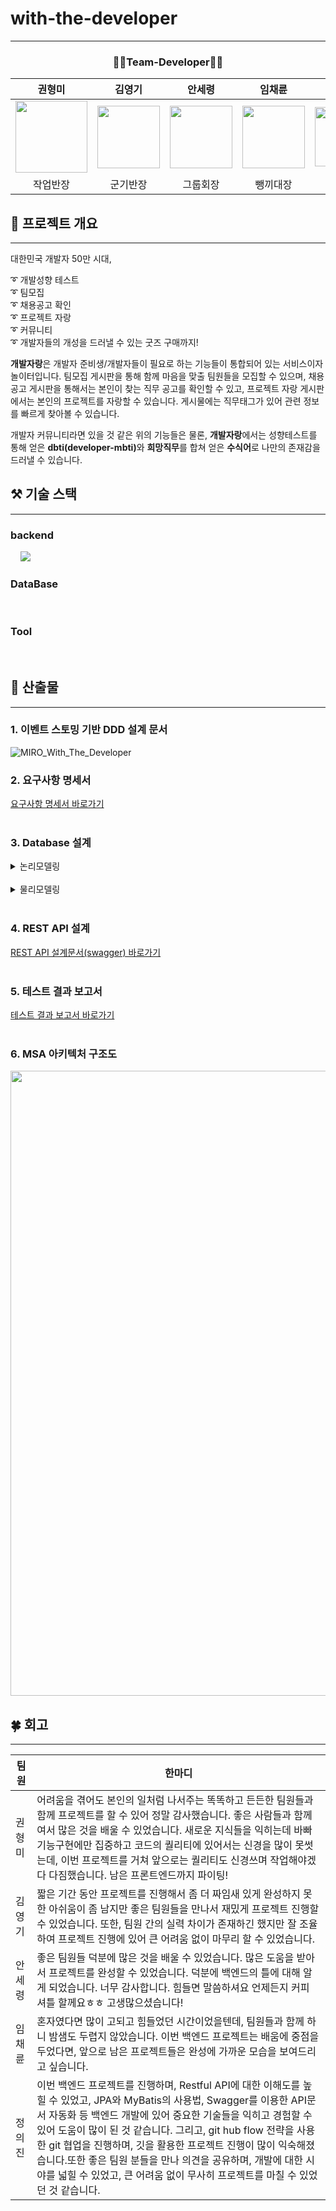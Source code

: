 # with-the-developer

------------

<div style="text-align: center;"> 
    <h3>🧑‍💻Team-Developer🧑‍💻</h3>
</div>

| 권형미                                                                                                     | 김영기                                                                                                     | 안세령                                                                                                   | 임채륜                                                                                                     | 정의진                                                                                                    |
|---------------------------------------------------------------------------------------------------------|---------------------------------------------------------------------------------------------------------|-------------------------------------------------------------------------------------------------------|---------------------------------------------------------------------------------------------------------|--------------------------------------------------------------------------------------------------------|
| <img src="https://github.com/user-attachments/assets/390ce98c-645e-44d5-a037-e7af3f724e2c" width="115"> | <img src="https://github.com/user-attachments/assets/d8439fa3-f9bf-4ca5-959d-69e6e0fbfe5b" width="100"> | <img src="https://github.com/user-attachments/assets/e84c3c0f-8856-45e3-a7b4-085c9cffb3c7" width=100> | <img src="https://github.com/user-attachments/assets/12d1b108-8ff5-4972-afc5-60bf58b3b91b" width="100"> | <img src="https://github.com/user-attachments/assets/4a41fc93-6b2c-49b3-9187-00b0818d2742" width="95"> |
| <center>작업반장</center>                                                                                   | <center>군기반장</center>                                                                                   | <center>그룹회장</center>                                                                                 | <center>뺑끼대장</center>                                                                                   | <center>으라차차</center>                                                                                  |


## 🔆 프로젝트 개요

---
대한민국 개발자 50만 시대,

➰ 개발성향 테스트<br>
➰ 팀모집<br>
➰ 채용공고 확인<br>
➰ 프로젝트 자랑<br>
➰ 커뮤니티<br>
➰ 개발자들의 개성을 드러낼 수 있는 굿즈 구매까지!

<b>개발자랑</b>은 개발자 준비생/개발자들이 필요로 하는 기능들이 통합되어 있는 서비스이자 놀이터입니다.
팀모집 게시판을 통해 함께 마음을 맞출 팀원들을 모집할 수 있으며, 
채용공고 게시판을 통해서는 본인이 찾는 직무 공고를 확인할 수 있고, 
프로젝트 자랑 게시판에서는 본인의 프로젝트를 자랑할 수 있습니다.
게시물에는 직무태그가 있어 관련 정보를 빠르게 찾아볼 수 있습니다.

개발자 커뮤니티라면 있을 것 같은 위의 기능들은 물론,
<b>개발자랑</b>에서는 성향테스트를 통해 얻은 <b>dbti(developer-mbti)</b>와 <b>희망직무</b>를 합쳐 얻은 <b>수식어</b>로 나만의 존재감을 드러낼 수 있습니다. 

##  ⚒️ 기술 스택

---

### backend

<div>
<img src="https://img.shields.io/badge/Java-007396?style=flat&logo=Java&logoColor=white" alt="">
<img src="https://img.shields.io/badge/gradle-02303A?style=flat&logo=gradle&logoColor=white" alt="">
<img src="https://img.shields.io/badge/SpringBoot-6DB33F?style=flat&logo=SpringBoot&logoColor=white" alt="">
<img src="https://img.shields.io/badge/Spring_Data_JPA-6DB33F?style=flat&logo=Spring&logoColor=white" alt="">
<img src="https://img.shields.io/badge/Spring Security-6DB33F?style=flat&logo=springsecurity&logoColor=white">
<img src="https://img.shields.io/badge/swagger-85EA2D?style=flat&logo=swagger&logoColor=white&color" alt="">
</div>

### DataBase
<div>
<img src="https://img.shields.io/badge/MariaDB-181717?style=flat&logo=MariaDB&logoColor=white&color=003545" alt="">
<img src="https://img.shields.io/badge/Amazon S3-569A31?style=flat&logo=AmazonS3&logoColor=white" alt="">
</div>


### Tool
<div>
<img src="https://img.shields.io/badge/Git-000?style=style=flat&logo=Git&logoColor=white&color=F05032" alt=""> 
<img src="https://img.shields.io/badge/GitHub-181717?style=flat&logo=GitHub&logoColor=white&color=181717" alt="">
<img src="https://img.shields.io/badge/postman-orange?style=flat&logo=postman&logoColor=white" alt="">
<img src="https://img.shields.io/badge/notion-black?style=flat&logo=notion&logoColor=white" alt="">
<img src="https://img.shields.io/badge/Discord-5865F2?style=flat&logo=Discord&logoColor=white" alt="">
</div>

## 📄 산출물

---

### 1. 이벤트 스토밍 기반 DDD 설계 문서
![MIRO_With_The_Developer](https://github.com/user-attachments/assets/7f2bdbef-4951-46b9-b483-a98a11f89fef)
<br>

### 2. 요구사항 명세서
<div>
    <a href = "https://docs.google.com/spreadsheets/d/1r9SMJyk8U9XHin9P2dinvrHmcQPhsisRECo6rCOO0T8/edit?gid=0#gid=0">
         요구사항 명세서 바로가기
    </a>
</div>
<br>

### 3. Database 설계

<details><summary> 논리모델링
</summary>
<div>
<img src="https://github.com/user-attachments/assets/ce39f6ba-9d9c-48f9-8dbb-8ded32e5f135">
</div>
</details>
<br>

<details><summary> 물리모델링
</summary>
<div>
<img src="https://github.com/user-attachments/assets/028b7b19-c2eb-4c17-acc1-56a30bc00cc9">
</div>
</details>
<br>

### 4. REST API 설계
<div>
    <a href = "https://docs.google.com/spreadsheets/d/1r9SMJyk8U9XHin9P2dinvrHmcQPhsisRECo6rCOO0T8/edit?gid=931289145#gid=931289145">
         REST API 설계문서(swagger) 바로가기
    </a>
</div>
<br>

### 5. 테스트 결과 보고서
<div>
    <a href = "https://docs.google.com/spreadsheets/d/1r9SMJyk8U9XHin9P2dinvrHmcQPhsisRECo6rCOO0T8/edit?gid=374931865#gid=374931865">
          테스트 결과 보고서 바로가기
    </a>
</div>
<br>


### 6. MSA 아키텍처 구조도

<img src="https://github.com/user-attachments/assets/9cf5099e-3a47-4578-8de3-646a181eb859" width="1000">



## 🍀 회고

---

| 팀원| 한마디                                                           |
| --- |---------------------------------------------------------------|
| 권형미 | 어려움을 겪어도 본인의 일처럼 나서주는 똑똑하고 든든한 팀원들과 함께 프로젝트를 할 수 있어 정말 감사했습니다. 좋은 사람들과 함께여서 많은 것을 배울 수 있었습니다. 새로운 지식들을 익히는데 바빠 기능구현에만 집중하고 코드의 퀄리티에 있어서는 신경을 많이 못썻는데, 이번 프로젝트를 거쳐 앞으로는 퀄리티도 신경쓰며 작업해야겠다 다짐했습니다. 남은 프론트엔드까지 파이팅!                                                              |
| 김영기 | 짧은 기간 동안 프로젝트를 진행해서 좀 더 짜임새 있게 완성하지 못한 아쉬움이 좀 남지만 좋은 팀원들을 만나서 재밌게 프로젝트 진행할 수 있었습니다. 또한, 팀원 간의 실력 차이가 존재하긴 했지만 잘 조율하여 프로젝트 진행에 있어 큰 어려움 없이 마무리 할 수 있었습니다.                                                              |
| 안세령 | 좋은 팀원들 덕분에 많은 것을 배울 수 있었습니다. 많은 도움을 받아서 프로젝트를 완성할 수 있었습니다. 덕분에 백엔드의 틀에 대해 알게 되었습니다. 너무 감사합니다. 힘들면 말씀하셔요 언제든지 커피 셔틀 할께요ㅎㅎ 고생많으셨습니다! |
| 임채륜 | 혼자였다면 많이 고되고 힘들었던 시간이었을텐데, 팀원들과 함께 하니 밤샘도 두렵지 않았습니다. 이번 백엔드 프로젝트는 배움에 중점을 두었다면, 앞으로 남은 프로젝트들은 완성에 가까운 모습을 보여드리고 싶습니다.                                                              |
| 정의진 | 이번 백엔드 프로젝트를 진행하며, Restful API에 대한 이해도를 높힐 수 있었고, JPA와 MyBatis의 사용법, Swagger를 이용한 API문서 자동화 등 백엔드 개발에 있어 중요한 기술들을 익히고 경험할 수 있어 도움이 많이 된 것 같습니다. 그리고, git hub flow 전략을 사용한 git 협업을 진행하며, 깃을 활용한 프로젝트 진행이 많이 익숙해졌습니다.또한 좋은 팀원 분들을 만나 의견을 공유하며, 개발에 대한 시야를 넓힐 수 있었고, 큰 어려움 없이 무사히 프로젝트를 마칠 수 있었던 것 같습니다. |



